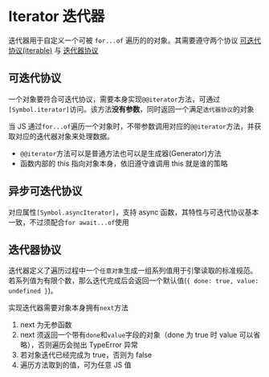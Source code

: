 # Iterator 迭代器

迭代器用于自定义一个可被 `for...of` 遍历的的对象。其需要遵守两个协议
[可迭代协议(iterable)](https://developer.mozilla.org/zh-CN/docs/Web/JavaScript/Reference/Iteration_protocols#iterable)
与
[迭代器协议](https://developer.mozilla.org/zh-CN/docs/Web/JavaScript/Reference/Iteration_protocols#iterator)

## 可迭代协议

一个对象要符合可迭代协议，需要本身实现`@@iterator`方法，可通过`[Symbol.iterator]`访问。该方法**没有参数**，同时返回一个满足`迭代器协议`的对象

当 JS 通过`for...of`遍历一个对象时，不带参数调用对应的`@@iterator`方法，并获取对应的迭代器对象来处理数据。

-   `@@iterator`方法可以是普通方法也可以是生成器(Generator)方法
-   函数内部的 this 指向对象本身，依旧遵守谁调用 this 就是谁的策略

## 异步可迭代协议

对应属性`[Symbol.asyncIterator]`，支持 async 函数，其特性与可迭代协议基本一致，不过须配合`for await...of`使用

## 迭代器协议

迭代器定义了遍历过程中一个`任意对象`生成一组系列值用于引擎读取的标准规范。若系列值为有限个数，那么迭代完成后会返回一个默认值(`{ done: true, value: undefined }`)。

实现迭代器需要对象本身拥有`next`方法

1.  next 为无参函数
2.  next 须返回一个带有`done`和`value`字段的对象（done 为 true 时 value 可以省略），否则遍历会抛出 TypeError 异常
3.  若对象迭代已经完成为 true，否则为 false
4.  遍历方法取到的值，可为任意 JS 值
